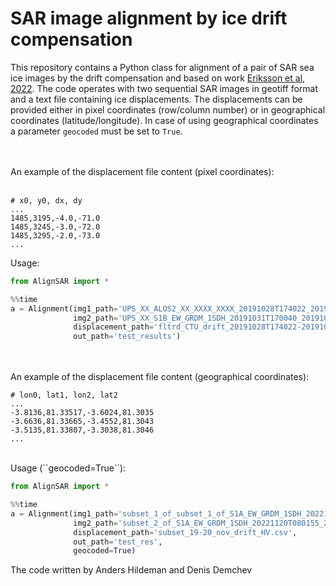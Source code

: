 # SAR image alignment by ice drift compensation

This repository contains a Python class for alignment of a pair of SAR sea ice images by the drift compensation and based on work [Eriksson et al, 2022](https://ieeexplore.ieee.org/abstract/document/9884292).
The code operates with two sequential SAR images in geotiff format and a text file containing ice displacements.
The displacements can be provided either in pixel coordinates (row/column number) or in geographical coordinates (latitude/longitude). In case of using geographical coordinates a parameter ``geocoded`` must be set to ``True``.

<br><br>
An example of the displacement file content (pixel coordinates):
<br><br>
```
# x0, y0, dx, dy
...
1485,3195,-4.0,-71.0
1485,3245,-3.0,-72.0
1485,3295,-2.0,-73.0
...
```

Usage:

```python
from AlignSAR import *

%%time
a = Alignment(img1_path='UPS_XX_ALOS2_XX_XXXX_XXXX_20191028T174022_20191028T174114_0000326209_001001_ALOS2293291900-191028.tiff',
              img2_path='UPS_XX_S1B_EW_GRDM_1SDH_20191031T170040_20191031T170144_018722_02349F_0FA6.tiff',
              displacement_path='fltrd_CTU_drift_20191028T174022-20191031T170040.csv',
              out_path='test_results')
```

<br><br>
An example of the displacement file content (geographical coordinates):
<br>
```
# lon0, lat1, lon2, lat2
...
-3.8136,81.33517,-3.6024,81.3035
-3.6636,81.33665,-3.4552,81.3043
-3.5135,81.33807,-3.3038,81.3046
...
```
  
<br>
Usage (``geocoded=True``):

```python
from AlignSAR import *

%%time
a = Alignment(img1_path='subset_1_of_subset_1_of_S1A_EW_GRDM_1SDH_20221119T072104_20221119T072208_045960_057FE5_E8B1_Orb_Cal_TC_HV.tif',
              img2_path='subset_2_of_S1A_EW_GRDM_1SDH_20221120T080155_20221120T080259_045975.tif',
              displacement_path='subset_19-20_nov_drift_HV.csv',
              out_path='test_res',
              geocoded=True)
```

The code written by Anders Hildeman and Denis Demchev




